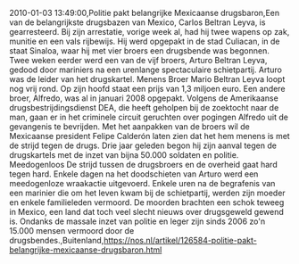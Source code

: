 2010-01-03 13:49:00,Politie pakt belangrijke Mexicaanse drugsbaron,Een van de belangrijkste drugsbazen van Mexico, Carlos Beltran Leyva, is gearresteerd. Bij zijn arrestatie, vorige week al, had hij twee wapens op zak, munitie en een vals rijbewijs. Hij werd opgepakt in de stad Culiacan, in de staat Sinaloa, waar hij met vier broers een drugsbende was begonnen. Twee weken eerder werd een van de vijf broers, Arturo Beltran Leyva, gedood door mariniers na een urenlange spectaculaire schietpartij. Arturo was de leider van het drugskartel. Menens Broer Mario Beltran Leyva loopt nog vrij rond. Op zijn hoofd staat een prijs van 1,3 miljoen euro. Een andere broer, Alfredo, was al in januari 2008 opgepakt. Volgens de Amerikaanse drugsbestrijdingsdienst DEA, die heeft geholpen bij de zoektocht naar de man, gaan er in het criminele circuit geruchten over pogingen Alfredo uit de gevangenis te bevrijden. Met het aanpakken van de broers wil de Mexicaanse president Felipe Calderón laten zien dat het hem menens is met de strijd tegen de drugs. Drie jaar geleden begon hij zijn aanval tegen de drugskartels met de inzet van bijna 50.000 soldaten en politie. Meedogenloos De strijd tussen de drugsbroers en de overheid gaat hard tegen hard. Enkele dagen na het doodschieten van Arturo werd een meedogenloze wraakactie uitgevoerd. Enkele uren na de begrafenis van een marinier die om het leven kwam bij de schietpartij, werden zijn moeder en enkele familieleden vermoord. De moorden brachten een schok teweeg in Mexico, een land dat toch veel slecht nieuws over drugsgeweld gewend is. Ondanks de massale inzet van politie en leger zijn sinds 2006 zo'n 15.000 mensen vermoord door de drugsbendes.,Buitenland,https://nos.nl/artikel/126584-politie-pakt-belangrijke-mexicaanse-drugsbaron.html